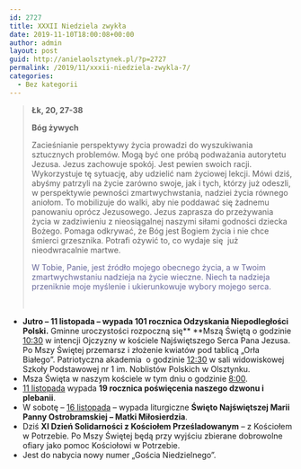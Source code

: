 ```yaml
---
id: 2727
title: XXXII Niedziela zwykła
date: 2019-11-10T18:00:08+00:00
author: admin
layout: post
guid: http://anielaolsztynek.pl/?p=2727
permalink: /2019/11/xxxii-niedziela-zwykla-7/
categories:
  - Bez kategorii
---
```

> **Łk, 20, 27-38**
> 
> **Bóg żywych**
> 
> Zacieśnianie perspektywy życia prowadzi do wyszukiwania sztucznych problemów. Mogą być one próbą podważania autorytetu Jezusa. Jezus zachowuje spokój. Jest pewien swoich racji. Wykorzystuje tę sytuację, aby udzielić nam życiowej lekcji. Mówi dziś, abyśmy patrzyli na życie zarówno swoje, jak i tych, którzy już odeszli, w perspektywie pewności zmartwychwstania, nadziei życia równego aniołom. To mobilizuje do walki, aby nie poddawać się żadnemu panowaniu oprócz Jezusowego. Jezus zaprasza do przeżywania życia w zadziwieniu z nieosiągalnej naszymi siłami godności dziecka Bożego. Pomaga odkrywać, że Bóg jest Bogiem życia i nie chce śmierci grzesznika. Potrafi ożywić to, co wydaje się  już nieodwracalnie martwe.
> 
> <span style="color: #666699;">W Tobie, Panie, jest źródło mojego obecnego życia, a w Twoim zmartwychwstaniu nadzieja na życie wieczne. Niech ta nadzieja przeniknie moje myślenie i ukierunkowuje wybory mojego serca.</span>
> 
> &nbsp;

  * **Jutro &#8211; 11 listopada &#8211; wypada 101 rocznica Odzyskania Niepodległości Polski.** Gminne uroczystości rozpoczną się** **Mszą Świętą o godzinie <span style="text-decoration: underline;">10:30</span> w intencji Ojczyzny w kościele Najświętszego Serca Pana Jezusa. Po Mszy Świętej przemarsz i złożenie kwiatów pod tablicą „Orła Białego”. Patriotyczna akademia  o godzinie <span style="text-decoration: underline;">12:30</span> w sali widowiskowej Szkoły Podstawowej nr 1 im. Noblistów Polskich w Olsztynku.
  * Msza Święta w naszym kościele w tym dniu o godzinie <span style="text-decoration: underline;">8:00</span>.
  * <span style="text-decoration: underline;">11 listopada</span> wypada **19 rocznica poświęcenia naszego dzwonu i plebanii**.
  * W sobotę – <span style="text-decoration: underline;">16 listopada</span> – wypada liturgiczne **Święto Najświętszej Marii Panny Ostrobramskiej – Matki Miłosierdzia**.
  * Dziś **XI Dzień Solidarności z Kościołem Prześladowanym** &#8211; z Kościołem w Potrzebie. Po Mszy Świętej będą przy wyjściu zbierane dobrowolne ofiary jako pomoc Kościołowi w Potrzebie.
  * Jest do nabycia nowy numer &#8222;Gościa Niedzielnego&#8221;.
